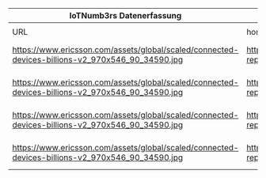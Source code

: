 |IoTNumb3rs Datenerfassung|||||||||||
| ---- | ---- | ---- | ---- | ---- | ---- | ---- | ---- | ---- | ---- | ---- |
||||||||||||
|URL|home_url|filename|device_class|device_count|market_class|market_volume|prognosis_year|publication_year|authorship_class|Dropbox folder|
|https://www.ericsson.com/assets/global/scaled/connected-devices-billions-v2_970x546_90_34590.jpg|https://www.ericsson.com/en/mobility-report/internet-of-things-forecast|file7_connected-devices-billions-v2_970x546_90_34590.jpg|generic IoT|22000000000|||2019|2015|company|marielledemuth/20181120-0000|
|https://www.ericsson.com/assets/global/scaled/connected-devices-billions-v2_970x546_90_34590.jpg|https://www.ericsson.com/en/mobility-report/internet-of-things-forecast|file7_connected-devices-billions-v2_970x546_90_34590.jpg|generic IoT|24000000000|||2020|2015|company|marielledemuth/20181120-0000|
|https://www.ericsson.com/assets/global/scaled/connected-devices-billions-v2_970x546_90_34590.jpg|https://www.ericsson.com/en/mobility-report/internet-of-things-forecast|file7_connected-devices-billions-v2_970x546_90_34590.jpg|generic IoT|26000000000|||2021|2015|company|marielledemuth/20181120-0000|
|https://www.ericsson.com/assets/global/scaled/connected-devices-billions-v2_970x546_90_34590.jpg|https://www.ericsson.com/en/mobility-report/internet-of-things-forecast|file7_connected-devices-billions-v2_970x546_90_34590.jpg|generic IoT|29000000000|||2022|2015|company|marielledemuth/20181120-0000|
